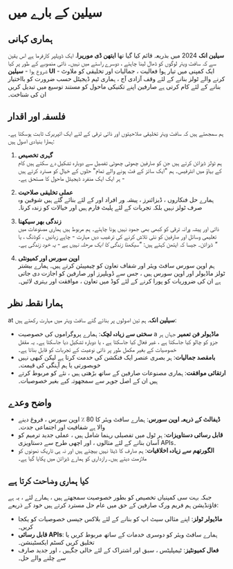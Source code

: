 # سیلین کے بارے میں

## ہماری کہانی

**سیلین انک** 2024 میں بذریعہ قائم کیا گیا تھا **ایتھن ڈی موریرا**، ایک ڈویلپر
کارفرما ہے اس یقین سے کہ سافٹ ویئر لوگوں کو ڈھال لینا چاہئے ، دوسرے راستے میں
نہیں۔ ذاتی منصوبے کے طور پر کیا شروع ہوا - **سیلین UI** - ایک کمپنی میں تیار ہوا
فعالیت ، جمالیات اور تخلیقی کو ملاوٹ کرنے والے ٹولز بنانے کے لئے وقف آزادی آج ،
ہماری ٹیم ڈیجیٹل حسب ضرورت کو بااختیار بنانے کے لئے کام کرتی ہے صارفین اپنے
تکنیکی ماحول کو مستند توسیع میں تبدیل کریں ان کی شناخت۔

## فلسفہ اور اقدار

ہم سمجھتے ہیں کہ سافٹ ویئر تخلیقی صلاحیتوں اور ذاتی ترقی کے لئے ایک اتپریرک ثابت
ہوسکتا ہے۔ ہمارا بنیادی اصول ہیں:

1. **گہری تخصیص**\
   ہم ٹولز ڈیزائن کرتے ہیں جن کو صارفین چھوٹی چھوٹی تفصیل سے دوبارہ تشکیل دے
   سکتے ہیں کام کے بہاؤ میں انٹرفیس۔ ہم "ایک سائز کے فٹ ہونے والے تمام" حلوں کے
   خیال کو مسترد کرتے ہیں \- ہر ایک ایک منفرد ڈیجیٹل ماحول کا مستحق ہے۔

2. **عملی تخلیقی صلاحیت**\
   ہمارے حل فنکاروں ، ڈیزائنرز ، پیشہ ور افراد اور کے لئے بنائے گئے ہیں شوقین وہ
   صرف ٹولز نہیں بلکہ تجربات کے لئے پلیٹ فارم ہیں اور خیالات کو زندہ کرنا۔

3. **زندگی بھر سیکھنا**\
   ذاتی اور پیشہ ورانہ ترقی کو کبھی بھی جمود نہیں ہونا چاہئے۔ ہم مربوط ہیں ہماری
   مصنوعات میں تعلیمی وسائل اور صارفین کو نئی تلاش کرنے کی ترغیب دیں مہارت - چاہے
   زبانیں ، کوڈنگ ، یا ڈیزائن۔ جیسا کہ ایتھن کہتے ہیں: _"سیکھنا زندگی کا ایک
   مرحلہ نہیں ہے - یہ خود زندگی ہے۔ "_

4. **اوپن سورس اور کمیونٹی**\
   ہم اوپن سورس سافٹ ویئر اور شفاف تعاون کو چیمپیئن کرتے ہیں۔ ہمارے بیشتر ٹولز
   ماڈیولر اور اوپن سورس ہیں ، جس سے ڈویلپرز اور صارفین کو اجازت دی جاتی ہے ان
   کی ضروریات کو پورا کرنے کے لئے کوڈ میں تعاون ، موافقت اور بہتری لائیں۔

## ہمارا نقطہ نظر

at **سیلین انک**، ہم تین اصولوں پر بنائے گئے سافٹ ویئر میں مہارت رکھتے ہیں:

- **سختی سے زیادہ لچک**: ہمارے پروگراموں کی خصوصیت a **ماڈیولر فن تعمیر** جہاں
  ہر جزو کو چالو کیا جاسکتا ہے ، غیر فعال کیا جاسکتا ہے ، یا دوبارہ تشکیل دیا
  جاسکتا ہے۔ یہ مقفل خصوصیات کے بغیر مکمل طور پر ذاتی نوعیت کے تجربات کو قابل
  بناتا ہے۔
- **بامقصد جمالیات**: ہر بصری عنصر ایک فنکشن کی خدمت کرتا ہے لیکن کبھی نہیں
  خوبصورتی یا ہم آہنگی کی قیمت۔
- **ارتقائی موافقت**: ہماری مصنوعات صارفین کے ساتھ بڑھتی ہیں ، نئے کو مربوط کرتے
  ہیں ان کے اصل جوہر سے سمجھوتہ کیے بغیر خصوصیات۔

## واضح وعدے

- **ڈیفالٹ کے ذریعہ اوپن سورس**: ہمارے سافٹ ویئر کا 80 ٪ اوپن سورس ، فروغ دینے
  والا ہے شفافیت اور اجتماعی جدت۔
- **قابل رسائی دستاویزات**: ہر ٹول میں تفصیلی رہنما شامل ہیں ، عملی جدید ترمیم
  کو آسان بنانے کے لئے مثالوں ، اور اچھی طرح سے دستاویزی APIs۔
- **الگورتھم سے زیادہ اخلاقیات**: ہم صارف کا ڈیٹا نہیں بیچتے ہیں اور نہ ہی تاریک
  نمونوں کو ملازمت دیتے ہیں۔ رازداری کو ہمارے ڈیزائن میں پکایا گیا ہے۔

## کیا ہماری وضاحت کرتا ہے

جبکہ بہت سی کمپنیاں تخصیص کو بطور خصوصیت سمجھتے ہیں ، ہمارے لئے ، یہ ہے فاؤنڈیشن
ہم فریم ورک صارفین کے حق میں عام حل مسترد کرتے ہیں خود کے ذریعے:

- **ماڈیولر ٹولز**: اپنے مثالی سیٹ اپ کو بنانے کے لئے بلاکس جیسی خصوصیات کو یکجا
  کریں۔
- **قابل رسائی APIs**: ہمارے سافٹ ویئر کو دوسری خدمات کے ساتھ مربوط کریں یا
  تخلیق کریں کسٹم ایکسٹینشن۔
- **فعال کمیونٹیز**: ٹیمپلیٹس ، سبق اور اشتراک کے لئے خالی جگہیں ، اور جدید صارف
  سے چلنے والے حل۔

